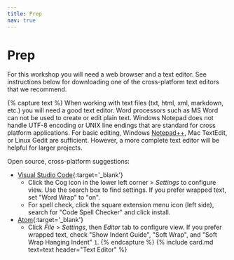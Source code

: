 ```yaml
---
title: Prep
nav: true
---
```


# Prep

For this workshop you will need a web browser and a text editor. See instructions below for downloading one of the cross-platform text editors that we recommend.

{% capture text %}
When working with text files (txt, html, xml, markdown, etc.) you will need a good text editor.
Word processors such as MS Word can not be used to create or edit plain text.
Windows Notepad does not handle UTF-8 encoding or UNIX line endings that are standard for cross platform applications. 
For basic editing, Windows [Notepad++](https://notepad-plus-plus.org/), Mac TextEdit, or Linux Gedit are sufficient.
However, a more complete text editor will be helpful for larger projects.

Open source, cross-platform suggestions:

- [Visual Studio Code](https://code.visualstudio.com/){:target='_blank'}
    - Click the Cog icon in the lower left corner > *Settings* to configure view. Use the search box to find settings. If you prefer wrapped text, set "Word Wrap" to "on".
    - For spell check, click the square extension menu icon (left side), search for "Code Spell Checker" and click install.
- [Atom](https://atom.io/){:target='_blank'}
    - Click *File* > *Settings*, then *Editor* tab to configure view. If you prefer wrapped text, check "Show Indent Guide", "Soft Wrap", and "Soft Wrap Hanging Indent" `1`.
{% endcapture %}
{% include card.md text=text header="Text Editor" %}
